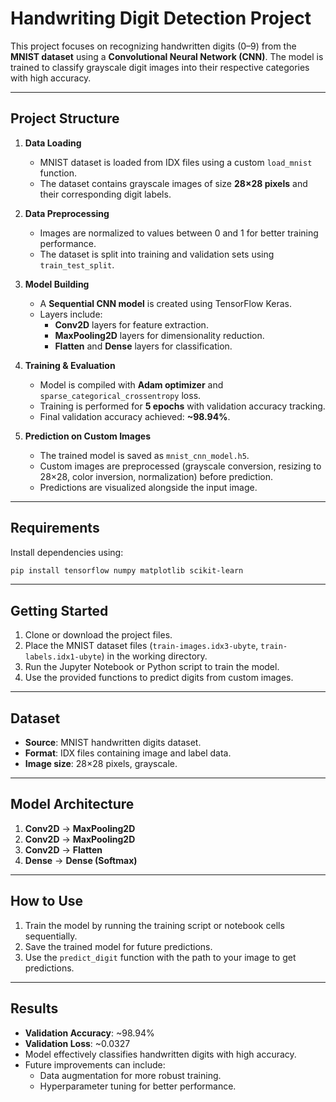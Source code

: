 # Handwriting Digit Detection Project

This project focuses on recognizing handwritten digits (0–9) from the **MNIST dataset** using a **Convolutional Neural Network (CNN)**. The model is trained to classify grayscale digit images into their respective categories with high accuracy.

---

## Project Structure
1. **Data Loading**
   - MNIST dataset is loaded from IDX files using a custom `load_mnist` function.
   - The dataset contains grayscale images of size **28×28 pixels** and their corresponding digit labels.

2. **Data Preprocessing**
   - Images are normalized to values between 0 and 1 for better training performance.
   - The dataset is split into training and validation sets using `train_test_split`.

3. **Model Building**
   - A **Sequential CNN model** is created using TensorFlow Keras.
   - Layers include:
     - **Conv2D** layers for feature extraction.
     - **MaxPooling2D** layers for dimensionality reduction.
     - **Flatten** and **Dense** layers for classification.

4. **Training & Evaluation**
   - Model is compiled with **Adam optimizer** and `sparse_categorical_crossentropy` loss.
   - Training is performed for **5 epochs** with validation accuracy tracking.
   - Final validation accuracy achieved: **~98.94%**.

5. **Prediction on Custom Images**
   - The trained model is saved as `mnist_cnn_model.h5`.
   - Custom images are preprocessed (grayscale conversion, resizing to 28×28, color inversion, normalization) before prediction.
   - Predictions are visualized alongside the input image.

---

## Requirements
Install dependencies using:
```bash
pip install tensorflow numpy matplotlib scikit-learn
```

---

## Getting Started
1. Clone or download the project files.
2. Place the MNIST dataset files (`train-images.idx3-ubyte`, `train-labels.idx1-ubyte`) in the working directory.
3. Run the Jupyter Notebook or Python script to train the model.
4. Use the provided functions to predict digits from custom images.

---

## Dataset
- **Source**: MNIST handwritten digits dataset.
- **Format**: IDX files containing image and label data.
- **Image size**: 28×28 pixels, grayscale.

---

## Model Architecture
1. **Conv2D** → **MaxPooling2D**
2. **Conv2D** → **MaxPooling2D**
3. **Conv2D** → **Flatten**
4. **Dense** → **Dense (Softmax)**

---

## How to Use
1. Train the model by running the training script or notebook cells sequentially.
2. Save the trained model for future predictions.
3. Use the `predict_digit` function with the path to your image to get predictions.

---

## Results
- **Validation Accuracy**: ~98.94%
- **Validation Loss**: ~0.0327
- Model effectively classifies handwritten digits with high accuracy.
- Future improvements can include:
  - Data augmentation for more robust training.
  - Hyperparameter tuning for better performance.
